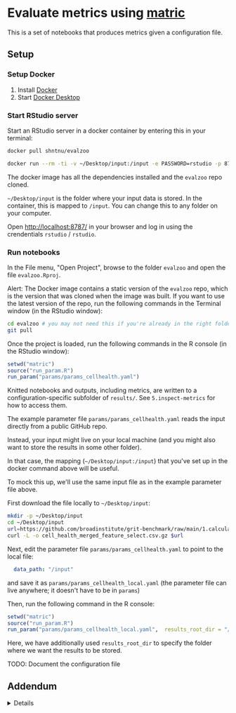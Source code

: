 # Evaluate metrics using [matric](https://github.com/shntnu/matric)

This is a set of notebooks that produces metrics given a configuration file.

## Setup

### Setup Docker

1. Install [Docker](https://docs.docker.com/get-docker/)
2. Start [Docker Desktop](https://www.docker.com/blog/getting-started-with-docker-desktop/)

### Start RStudio server

Start an RStudio server in a docker container by entering this in your terminal:

```bash
docker pull shntnu/evalzoo

docker run --rm -ti -v ~/Desktop/input:/input -e PASSWORD=rstudio -p 8787:8787 shntnu/evalzoo:latest
```

The docker image has all the dependencies installed and the `evalzoo` repo cloned.

`~/Desktop/input` is the folder where your input data is stored.
In the container, this is mapped to `/input`.
You can change this to any folder on your computer.

Open <http://localhost:8787/> in your browser and log in using the crendentials `rstudio` / `rstudio`.

### Run notebooks

In the File menu, "Open Project", browse to the folder `evalzoo` and open the file `evalzoo.Rproj`.

Alert: The Docker image contains a static version of the `evalzoo` repo, which is the version that was cloned when the image was built.
If you want to use the latest version of the repo, run the following commands in the Terminal window (in the RStudio window):

```bash
cd evalzoo # you may not need this if you're already in the right folder
git pull
```

Once the project is loaded, run the following commands in the R console (in the RStudio window):

```r
setwd("matric")
source("run_param.R")
run_param("params/params_cellhealth.yaml")
```

Knitted notebooks and outputs, including metrics, are written to a configuration-specific subfolder of `results/`.
See `5.inspect-metrics` for how to access them.

The example parameter file `params/params_cellhealth.yaml` reads the input directly from a public GitHub repo.

Instead, your input might live on your local machine (and you might also want to store the results in some other folder).

In that case, the mapping (`~/Desktop/input:/input`) that you've set up in the docker command above will be useful.

To mock this up, we'll use the same input file as in the example parameter file above.

First download the file locally to `~/Desktop/input`:

```bash
mkdir -p ~/Desktop/input
cd ~/Desktop/input
url=https://github.com/broadinstitute/grit-benchmark/raw/main/1.calculate-metrics/cell-health/data/cell_health_merged_feature_select.csv.gz
curl -L -o cell_health_merged_feature_select.csv.gz $url
```

Next, edit the parameter file `params/params_cellhealth.yaml` to point to the local file:

```yaml
  data_path: "/input"
```

and save it as `params/params_cellhealth_local.yaml` (the parameter file can live anywhere; it doesn't have to be in `params`)

Then, run the following command in the R console:

```r
setwd("matric")
source("run_param.R")
run_param("params/params_cellhealth_local.yaml",  results_root_dir = "/input")
```

Here, we have additionally used `results_root_dir` to specify the folder where we want the results to be stored.

TODO: Document the configuration file

## Addendum

<details>

### Notebooks

- `1.prepare_data.Rmd` prepares the datasets.
- `2.calculate_index.Rmd` pre-calculates the list profile pairs on which similarities will be computed.
- `3.calculate_metrics.Rmd` actually computes the similarities and reports metrics.
- `5.inspect_metrics.Rmd` inspects the metrics.
- `0.knit-notebooks.Rmd` configures the notebooks and runs everything.

### Computational environment

We recommend using RStudio as your IDE.

- Checkout this repository
- Start RStudio
- We use [`renv`](https://rstudio.github.io/renv/index.html) to make reproducible R environments. Run `install.packages("renv")` to install.
- Load the project `evalzoo.Rproj`

You should see this

```text
# Bootstrapping renv 0.13.1 --------------------------------------------------
* Downloading renv 0.13.1 ... OK
* Installing renv 0.13.1 ... Done!
* Successfully installed and loaded renv 0.13.1.
* Project '~/Downloads/evalzoo.Rproj' loaded. [renv 0.13.1]
* The project library is out of sync with the lockfile.
* Use `renv::restore()` to install packages recorded in the lockfile.
```

Now run `renv::restore()` and you're ready to run the R scripts in this repo.

Note: If you end up with issues with compiling libraries and you are on OSX, it's probably something to do with the macOS toolchain for versions of R starting at 4.y.z. being broken.
Follow these [instructions](https://thecoatlessprofessor.com/programming/cpp/r-compiler-tools-for-rcpp-on-macos/) to get set up.

### File format

If your profile files are stored as `.csv` or `.csv.gz`, and you expect to iterate several times on the same dataset, we recommend running `csv2parquet.R` to save a parquet version:

```sh
Rscript \
  csv2parquet.R \
  ~/Downloads/profiles.csv.gz
```

This will produce a parquet file at the same location, i.e. at `~/Downloads/profiles.parquet`.

### Test run

You can generate a test run by running the notebooks with their default params (inspect `1.prepare_data.Rmd` to see what input files are needed):

```r
source("utils.R")
logger::log_appender(logger::appender_console)
output_dir <- file.path("results", "test")
dir.create(output_dir, showWarnings = FALSE, recursive = TRUE)
notebooks <- c(
  "1.prepare_data.Rmd",
  "2.calculate_index.Rmd",
  "3.calculate_metrics.Rmd",
  "4.inspect_metrics.Rmd"
)
purrr::walk(
  notebooks,
  ~ render_notebook(., output_dir = output_dir)
)
```

### Shuffled output

You can also shuffle the output

```r
source("run_param.R")
run_param("params/params_cellhealth_shuffle.yaml")
# 65c73dc7
```

and compare the with the unshuffled

```r
logger::log_appender(logger::appender_console)
output_dir <- file.path("results", "compare_shuffle")
dir.create(output_dir, showWarnings = FALSE, recursive = TRUE)
parameters <- list(
  orig_run = "6e43bb60",
  shuffle_run = "65c73dc7",
  facet_col = "Metadata_cell_line",
  shuffle_group_col = "Metadata_gene_name",
  background_type = "non_rep"
)
render_notebook("compare_shuffle.Rmd",
                output_dir = output_dir,
                params = parameters)
```

### Generate a TOC of all results

```r
results_root_dir <- "/input" # or wherever you have stored the results
configs <- list.files(file.path(results_root_dir, "results"), pattern = "[a-z0-9]{8}")
rmarkdown::render("6.results_toc.Rmd", params = list(configs = configs, results_root_dir = results_root_dir))
```
